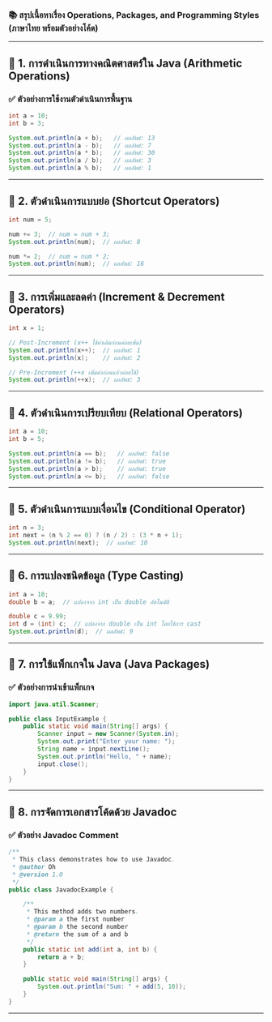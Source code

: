 ### 📚 **สรุปเนื้อหาเรื่อง Operations, Packages, and Programming Styles (ภาษาไทย พร้อมตัวอย่างโค้ด)**

---

## 📌 **1. การดำเนินการทางคณิตศาสตร์ใน Java (Arithmetic Operations)**
### ✅ **ตัวอย่างการใช้งานตัวดำเนินการพื้นฐาน**
```java
int a = 10;
int b = 3;

System.out.println(a + b);   // ผลลัพธ์: 13
System.out.println(a - b);   // ผลลัพธ์: 7
System.out.println(a * b);   // ผลลัพธ์: 30
System.out.println(a / b);   // ผลลัพธ์: 3
System.out.println(a % b);   // ผลลัพธ์: 1
```

---

## 📌 **2. ตัวดำเนินการแบบย่อ (Shortcut Operators)**
```java
int num = 5;

num += 3;  // num = num + 3;
System.out.println(num);  // ผลลัพธ์: 8

num *= 2;  // num = num * 2;
System.out.println(num);  // ผลลัพธ์: 16
```

---

## 📌 **3. การเพิ่มและลดค่า (Increment & Decrement Operators)**
```java
int x = 1;

// Post-Increment (x++ ใช้ค่าเดิมก่อนค่อยเพิ่ม)
System.out.println(x++);  // ผลลัพธ์: 1
System.out.println(x);    // ผลลัพธ์: 2

// Pre-Increment (++x เพิ่มค่าก่อนแล้วค่อยใช้)
System.out.println(++x);  // ผลลัพธ์: 3
```

---

## 📌 **4. ตัวดำเนินการเปรียบเทียบ (Relational Operators)**
```java
int a = 10;
int b = 5;

System.out.println(a == b);   // ผลลัพธ์: false
System.out.println(a != b);   // ผลลัพธ์: true
System.out.println(a > b);    // ผลลัพธ์: true
System.out.println(a <= b);   // ผลลัพธ์: false
```

---

## 📌 **5. ตัวดำเนินการแบบเงื่อนไข (Conditional Operator)**
```java
int n = 3;
int next = (n % 2 == 0) ? (n / 2) : (3 * n + 1);
System.out.println(next);  // ผลลัพธ์: 10
```

---

## 📌 **6. การแปลงชนิดข้อมูล (Type Casting)**
```java
int a = 10;
double b = a;  // แปลงจาก int เป็น double อัตโนมัติ

double c = 9.99;
int d = (int) c;  // แปลงจาก double เป็น int โดยใช้การ cast
System.out.println(d);  // ผลลัพธ์: 9
```

---

## 📌 **7. การใช้แพ็กเกจใน Java (Java Packages)**
### ✅ **ตัวอย่างการนำเข้าแพ็กเกจ**
```java
import java.util.Scanner;

public class InputExample {
    public static void main(String[] args) {
        Scanner input = new Scanner(System.in);
        System.out.print("Enter your name: ");
        String name = input.nextLine();
        System.out.println("Hello, " + name);
        input.close();
    }
}
```

---

## 📌 **8. การจัดการเอกสารโค้ดด้วย Javadoc**
### ✅ **ตัวอย่าง Javadoc Comment**
```java
/**
 * This class demonstrates how to use Javadoc.
 * @author Oh
 * @version 1.0
 */
public class JavadocExample {

    /**
     * This method adds two numbers.
     * @param a the first number
     * @param b the second number
     * @return the sum of a and b
     */
    public static int add(int a, int b) {
        return a + b;
    }

    public static void main(String[] args) {
        System.out.println("Sum: " + add(5, 10));
    }
}
```

---
